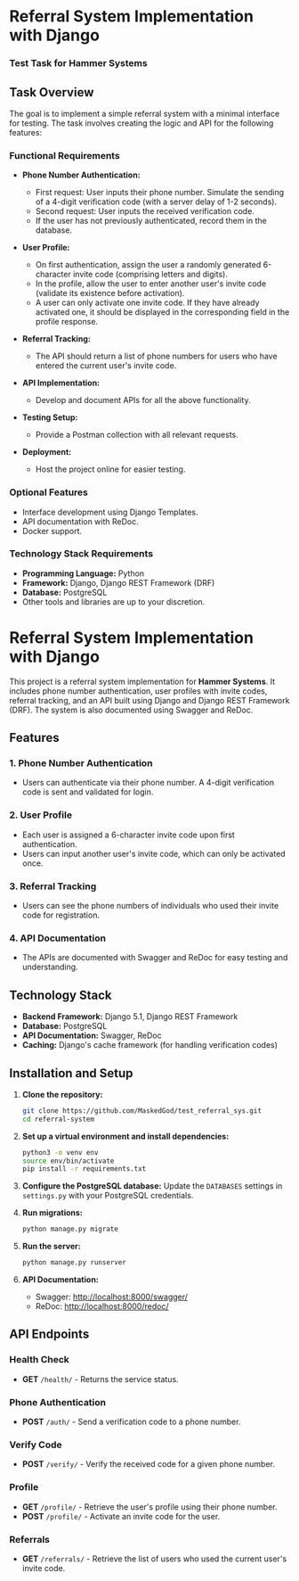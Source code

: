 # Referral System Implementation with Django

### Test Task for Hammer Systems

## Task Overview

The goal is to implement a simple referral system with a minimal interface for testing. The task involves creating the logic and API for the following features:

### Functional Requirements

- **Phone Number Authentication:**

  - First request: User inputs their phone number. Simulate the sending of a 4-digit verification code (with a server delay of 1-2 seconds).
  - Second request: User inputs the received verification code.
  - If the user has not previously authenticated, record them in the database.

- **User Profile:**

  - On first authentication, assign the user a randomly generated 6-character invite code (comprising letters and digits).
  - In the profile, allow the user to enter another user's invite code (validate its existence before activation).
  - A user can only activate one invite code. If they have already activated one, it should be displayed in the corresponding field in the profile response.

- **Referral Tracking:**

  - The API should return a list of phone numbers for users who have entered the current user's invite code.

- **API Implementation:**

  - Develop and document APIs for all the above functionality.

- **Testing Setup:**

  - Provide a Postman collection with all relevant requests.

- **Deployment:**
  - Host the project online for easier testing.

### Optional Features

- Interface development using Django Templates.
- API documentation with ReDoc.
- Docker support.

### Technology Stack Requirements

- **Programming Language:** Python
- **Framework:** Django, Django REST Framework (DRF)
- **Database:** PostgreSQL
- Other tools and libraries are up to your discretion.

# Referral System Implementation with Django

This project is a referral system implementation for **Hammer Systems**. It includes phone number authentication, user profiles with invite codes, referral tracking, and an API built using Django and Django REST Framework (DRF). The system is also documented using Swagger and ReDoc.

## Features

### 1. Phone Number Authentication

- Users can authenticate via their phone number. A 4-digit verification code is sent and validated for login.

### 2. User Profile

- Each user is assigned a 6-character invite code upon first authentication.
- Users can input another user's invite code, which can only be activated once.

### 3. Referral Tracking

- Users can see the phone numbers of individuals who used their invite code for registration.

### 4. API Documentation

- The APIs are documented with Swagger and ReDoc for easy testing and understanding.

## Technology Stack

- **Backend Framework:** Django 5.1, Django REST Framework
- **Database:** PostgreSQL
- **API Documentation:** Swagger, ReDoc
- **Caching:** Django's cache framework (for handling verification codes)

## Installation and Setup

1. **Clone the repository:**

   ```bash
   git clone https://github.com/MaskedGod/test_referral_sys.git
   cd referral-system
   ```

2. **Set up a virtual environment and install dependencies:**

   ```bash
   python3 -m venv env
   source env/bin/activate
   pip install -r requirements.txt
   ```

3. **Configure the PostgreSQL database:**
   Update the `DATABASES` settings in `settings.py` with your PostgreSQL credentials.

4. **Run migrations:**

   ```bash
   python manage.py migrate
   ```

5. **Run the server:**

   ```bash
   python manage.py runserver
   ```

6. **API Documentation:**
   - Swagger: [http://localhost:8000/swagger/](http://localhost:8000/swagger/)
   - ReDoc: [http://localhost:8000/redoc/](http://localhost:8000/redoc/)

## API Endpoints

### Health Check

- **GET** `/health/` - Returns the service status.

### Phone Authentication

- **POST** `/auth/` - Send a verification code to a phone number.

### Verify Code

- **POST** `/verify/` - Verify the received code for a given phone number.

### Profile

- **GET** `/profile/` - Retrieve the user's profile using their phone number.
- **POST** `/profile/` - Activate an invite code for the user.

### Referrals

- **GET** `/referrals/` - Retrieve the list of users who used the current user's invite code.
